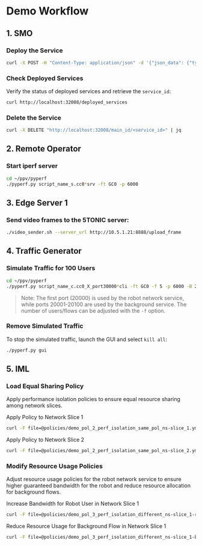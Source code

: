 # Demo Workflow

## 1. SMO

### Deploy the Service

```bash
curl -X POST -H "Content-Type: application/json" -d '{"json_data": {"type": "service_graph", "name": "dt_demo_nsd.sg.yml", "site_id": "desire6g-site"}}' http://localhost:32008/main_id/ | jq
```

### Check Deployed Services

Verify the status of deployed services and retrieve the `service_id`:

```bash
curl http://localhost:32008/deployed_services 
```

### Delete the Service

```bash
curl -X DELETE "http://localhost:32008/main_id/<service_id>" | jq
```

## 2. Remote Operator

### Start iperf server

```bash
cd ~/ppv/pyperf
./pyperf.py script_name_s.cc0*srv -ft GC0 -p 6000
```

## 3. Edge Server 1

### Send video frames to the 5TONIC server:

```bash
./video_sender.sh --server_url http://10.5.1.21:8888/upload_frame
```

## 4. Traffic Generator

### Simulate Traffic for 100 Users

```bash
cd ~/ppv/pyperf
./pyperf.py script_name_c.cc0_X_port30000*cli -ft GC0 -f 5 -p 6000 -B 20000
```

> Note: The first port (20000) is used by the robot network service, while ports 20001-20100 are used by the background service. The number of users/flows can be adjusted with the `-f` option.

### Remove Simulated Traffic

To stop the simulated traffic, launch the GUI and select `kill all`:

```bash
./pyperf.py gui
```

## 5. IML

### Load Equal Sharing Policy

Apply performance isolation policies to ensure equal resource sharing among network slices.

Apply Policy to Network Slice 1
```bash
curl -F file=@policies/demo_pol_2_perf_isolation_same_pol_ns-slice_1.yml http://localhost:5000/iml/update-policy
```

Apply Policy to Network Slice 2
```bash
curl -F file=@policies/demo_pol_2_perf_isolation_same_pol_ns-slice_2.yml http://localhost:5000/iml/update-policy
```


### Modify Resource Usage Policies

Adjust resource usage policies for the robot network service to ensure higher guaranteed bandwidth for the robot and reduce resource allocation for background flows.

Increase Bandwidth for Robot User in Network Slice 1
```bash
curl -F file=@policies/demo_pol_3_perf_isolation_different_ns-slice_1-robot.yml http://localhost:5000/iml/update-policy
```

Reduce Resource Usage for Background Flow in Network Slice 1
```bash
curl -F file=@policies/demo_pol_3_perf_isolation_different_ns-slice_1-bg.yml http://localhost:5000/iml/update-policy
```